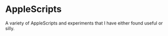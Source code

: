 AppleScripts
============

A variety of AppleScripts and experiments that I have either found useful or silly.
